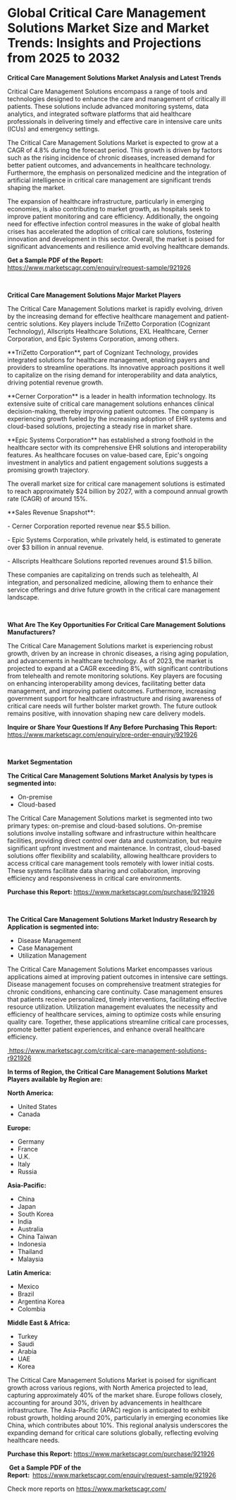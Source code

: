 <p><h1>Global Critical Care Management Solutions Market Size and Market Trends: Insights and Projections from 2025 to 2032</h1></p><p><strong>Critical Care Management Solutions Market Analysis and Latest Trends</strong></p>
<p><p>Critical Care Management Solutions encompass a range of tools and technologies designed to enhance the care and management of critically ill patients. These solutions include advanced monitoring systems, data analytics, and integrated software platforms that aid healthcare professionals in delivering timely and effective care in intensive care units (ICUs) and emergency settings.</p><p>The Critical Care Management Solutions Market is expected to grow at a CAGR of 4.8% during the forecast period. This growth is driven by factors such as the rising incidence of chronic diseases, increased demand for better patient outcomes, and advancements in healthcare technology. Furthermore, the emphasis on personalized medicine and the integration of artificial intelligence in critical care management are significant trends shaping the market. </p><p>The expansion of healthcare infrastructure, particularly in emerging economies, is also contributing to market growth, as hospitals seek to improve patient monitoring and care efficiency. Additionally, the ongoing need for effective infection control measures in the wake of global health crises has accelerated the adoption of critical care solutions, fostering innovation and development in this sector. Overall, the market is poised for significant advancements and resilience amid evolving healthcare demands.</p></p>
<p><strong>Get a Sample PDF of the Report:&nbsp;</strong> <a href="https://www.marketscagr.com/enquiry/request-sample/921926?utm_campaign=2470&utm_medium=2&utm_source=Github&utm_content=ia&utm_term=07032025&utm_id=critical-care-management-solutions">https://www.marketscagr.com/enquiry/request-sample/921926</a></p>
<p>&nbsp;</p>
<p><strong>Critical Care Management Solutions Major Market Players</strong></p>
<p><p>The Critical Care Management Solutions market is rapidly evolving, driven by the increasing demand for effective healthcare management and patient-centric solutions. Key players include TriZetto Corporation (Cognizant Technology), Allscripts Healthcare Solutions, EXL Healthcare, Cerner Corporation, and Epic Systems Corporation, among others.</p><p>**TriZetto Corporation**, part of Cognizant Technology, provides integrated solutions for healthcare management, enabling payers and providers to streamline operations. Its innovative approach positions it well to capitalize on the rising demand for interoperability and data analytics, driving potential revenue growth.</p><p>**Cerner Corporation** is a leader in health information technology. Its extensive suite of critical care management solutions enhances clinical decision-making, thereby improving patient outcomes. The company is experiencing growth fueled by the increasing adoption of EHR systems and cloud-based solutions, projecting a steady rise in market share.</p><p>**Epic Systems Corporation** has established a strong foothold in the healthcare sector with its comprehensive EHR solutions and interoperability features. As healthcare focuses on value-based care, Epic's ongoing investment in analytics and patient engagement solutions suggests a promising growth trajectory. </p><p>The overall market size for critical care management solutions is estimated to reach approximately $24 billion by 2027, with a compound annual growth rate (CAGR) of around 15%. </p><p>**Sales Revenue Snapshot**: </p><p>- Cerner Corporation reported revenue near $5.5 billion.</p><p>- Epic Systems Corporation, while privately held, is estimated to generate over $3 billion in annual revenue.</p><p>- Allscripts Healthcare Solutions reported revenues around $1.5 billion.</p><p>These companies are capitalizing on trends such as telehealth, AI integration, and personalized medicine, allowing them to enhance their service offerings and drive future growth in the critical care management landscape.</p></p>
<p>&nbsp;</p>
<p><strong>What Are The Key Opportunities For Critical Care Management Solutions Manufacturers?</strong></p>
<p><p>The Critical Care Management Solutions market is experiencing robust growth, driven by an increase in chronic diseases, a rising aging population, and advancements in healthcare technology. As of 2023, the market is projected to expand at a CAGR exceeding 8%, with significant contributions from telehealth and remote monitoring solutions. Key players are focusing on enhancing interoperability among devices, facilitating better data management, and improving patient outcomes. Furthermore, increasing government support for healthcare infrastructure and rising awareness of critical care needs will further bolster market growth. The future outlook remains positive, with innovation shaping new care delivery models.</p></p>
<p><strong>Inquire or Share Your Questions If Any Before Purchasing This Report:</strong> <a href="https://www.marketscagr.com/enquiry/pre-order-enquiry/921926?utm_campaign=2470&utm_medium=2&utm_source=Github&utm_content=ia&utm_term=07032025&utm_id=critical-care-management-solutions">https://www.marketscagr.com/enquiry/pre-order-enquiry/921926</a></p>
<p>&nbsp;</p>
<p><strong>Market Segmentation</strong></p>
<p><strong>The Critical Care Management Solutions Market Analysis by types is segmented into:</strong></p>
<p><ul><li>On-premise</li><li>Cloud-based</li></ul></p>
<p><p>The Critical Care Management Solutions market is segmented into two primary types: on-premise and cloud-based solutions. On-premise solutions involve installing software and infrastructure within healthcare facilities, providing direct control over data and customization, but require significant upfront investment and maintenance. In contrast, cloud-based solutions offer flexibility and scalability, allowing healthcare providers to access critical care management tools remotely with lower initial costs. These systems facilitate data sharing and collaboration, improving efficiency and responsiveness in critical care environments.</p></p>
<p><strong>Purchase this Report:&nbsp;</strong><a href="https://www.marketscagr.com/purchase/921926?utm_campaign=2470&utm_medium=2&utm_source=Github&utm_content=ia&utm_term=07032025&utm_id=critical-care-management-solutions">https://www.marketscagr.com/purchase/921926</a></p>
<p>&nbsp;</p>
<p><strong>The Critical Care Management Solutions Market Industry Research by Application is segmented into:</strong></p>
<p><ul><li>Disease Management</li><li>Case Management</li><li>Utilization Management</li></ul></p>
<p><p>The Critical Care Management Solutions Market encompasses various applications aimed at improving patient outcomes in intensive care settings. Disease management focuses on comprehensive treatment strategies for chronic conditions, enhancing care continuity. Case management ensures that patients receive personalized, timely interventions, facilitating effective resource utilization. Utilization management evaluates the necessity and efficiency of healthcare services, aiming to optimize costs while ensuring quality care. Together, these applications streamline critical care processes, promote better patient experiences, and enhance overall healthcare efficiency.</p></p>
<p><a href="https://www.marketscagr.com/critical-care-management-solutions-r921926?utm_campaign=2470&utm_medium=2&utm_source=Github&utm_content=ia&utm_term=07032025&utm_id=critical-care-management-solutions">&nbsp;https://www.marketscagr.com/critical-care-management-solutions-r921926</a></p>
<p><strong>In terms of Region, the Critical Care Management Solutions Market Players available by Region are:</strong></p>
<p>
    <p> <strong> North America: </strong>
        <ul>
            <li>United States</li>
            <li>Canada</li>
        </ul>
        </p> 
    <p> <strong> Europe: </strong>
        <ul>
            <li>Germany</li>
            <li>France</li>
            <li>U.K.</li>
            <li>Italy</li>
            <li>Russia</li>
        </ul>
        </p> 
    <p> <strong> Asia-Pacific: </strong>
        <ul>
            <li>China</li>
            <li>Japan</li>
            <li>South Korea</li>
            <li>India</li>
            <li>Australia</li>
            <li>China Taiwan</li>
            <li>Indonesia</li>
            <li>Thailand</li>
            <li>Malaysia</li>
        </ul>
        </p> 
    <p> <strong> Latin America: </strong>
        <ul>
            <li>Mexico</li>
            <li>Brazil</li>
            <li>Argentina Korea</li>
            <li>Colombia</li>
        </ul>
        </p> 
    <p> <strong> Middle East & Africa: </strong>
        <ul>
            <li>Turkey</li>
            <li>Saudi</li>
            <li>Arabia</li>
            <li>UAE</li>
            <li>Korea</li>
        </ul>
    </p>
    </p>
<p><p>The Critical Care Management Solutions Market is poised for significant growth across various regions, with North America projected to lead, capturing approximately 40% of the market share. Europe follows closely, accounting for around 30%, driven by advancements in healthcare infrastructure. The Asia-Pacific (APAC) region is anticipated to exhibit robust growth, holding around 20%, particularly in emerging economies like China, which contributes about 10%. This regional analysis underscores the expanding demand for critical care solutions globally, reflecting evolving healthcare needs.</p></p>
<p><strong>Purchase this Report: </strong><a href="https://www.marketscagr.com/purchase/921926?utm_campaign=2470&utm_medium=2&utm_source=Github&utm_content=ia&utm_term=07032025&utm_id=critical-care-management-solutions">https://www.marketscagr.com/purchase/921926</a></p>
<p>&nbsp;<strong>Get a Sample PDF of the Report:&nbsp;&nbsp;</strong><a href="https://www.marketscagr.com/enquiry/request-sample/921926?utm_campaign=2470&utm_medium=2&utm_source=Github&utm_content=ia&utm_term=07032025&utm_id=critical-care-management-solutions">https://www.marketscagr.com/enquiry/request-sample/921926</a></p>
<p><strong></strong></p>
<p>Check more reports on <a href="https://www.marketscagr.com/?utm_campaign=2470&utm_medium=2&utm_source=Github&utm_content=ia&utm_term=07032025&utm_id=critical-care-management-solutions">https://www.marketscagr.com/</a></p>